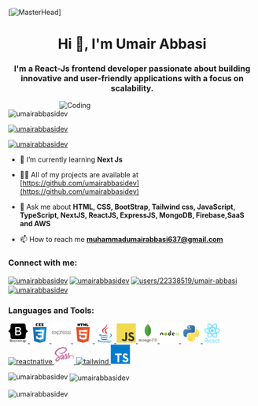 [![MasterHead](https://miro.medium.com/v2/resize:fit:1400/1*Hkc_4gPGQJQ3gajc0Kw9nQ.gif)]
<h1 align="center">Hi 👋, I'm Umair Abbasi</h1>
<h3 align="center">I'm a React-Js frontend developer passionate about building innovative and user-friendly applications with a focus on scalability.</h3>
<img align="right" alt="Coding" width="400" src="https://cdn.dribbble.com/users/1162077/screenshots/3848914/programmer.gif">

<p align="left"> <img src="https://komarev.com/ghpvc/?username=umairabbasidev&label=Profile%20views&color=0e75b6&style=flat" alt="umairabbasidev" /> </p>

<p align="left"> <a href="https://github.com/ryo-ma/github-profile-trophy"><img src="https://github-profile-trophy.vercel.app/?username=umairabbasidev" alt="umairabbasidev" /></a> </p>

<p align="left"> <a href="https://twitter.com/umairabbasidev" target="blank"><img src="https://img.shields.io/twitter/follow/umairabbasidev?logo=twitter&style=for-the-badge" alt="umairabbasidev" /></a> </p>

- 🌱 I’m currently learning **Next Js**

- 👨‍💻 All of my projects are available at [https://github.com/umairabbasidev](https://github.com/umairabbasidev)

- 💬 Ask me about **HTML, CSS, BootStrap, Tailwind css, JavaScript, TypeScript, NextJS, ReactJS, ExpressJS, MongoDB, Firebase,SaaS and AWS**

- 📫 How to reach me **muhammadumairabbasi637@gmail.com**

<h3 align="left">Connect with me:</h3>
<p align="left">
<a href="https://twitter.com/umairabbasidev" target="blank"><img align="center" src="https://raw.githubusercontent.com/rahuldkjain/github-profile-readme-generator/master/src/images/icons/Social/twitter.svg" alt="umairabbasidev" height="30" width="40" /></a>
<a href="https://linkedin.com/in/umairabbasidev" target="blank"><img align="center" src="https://raw.githubusercontent.com/rahuldkjain/github-profile-readme-generator/master/src/images/icons/Social/linked-in-alt.svg" alt="umairabbasidev" height="30" width="40" /></a>
<a href="https://stackoverflow.com/users/users/22338519/umair-abbasi" target="blank"><img align="center" src="https://raw.githubusercontent.com/rahuldkjain/github-profile-readme-generator/master/src/images/icons/Social/stack-overflow.svg" alt="users/22338519/umair-abbasi" height="30" width="40" /></a>
<a href="https://fb.com/umairabbasidev" target="blank"><img align="center" src="https://raw.githubusercontent.com/rahuldkjain/github-profile-readme-generator/master/src/images/icons/Social/facebook.svg" alt="umairabbasidev" height="30" width="40" /></a>
</p>

<h3 align="left">Languages and Tools:</h3>
<p align="left"> <a href="https://getbootstrap.com" target="_blank" rel="noreferrer"> <img src="https://raw.githubusercontent.com/devicons/devicon/master/icons/bootstrap/bootstrap-plain-wordmark.svg" alt="bootstrap" width="40" height="40"/> </a> <a href="https://www.w3schools.com/css/" target="_blank" rel="noreferrer"> <img src="https://raw.githubusercontent.com/devicons/devicon/master/icons/css3/css3-original-wordmark.svg" alt="css3" width="40" height="40"/> </a> <a href="https://expressjs.com" target="_blank" rel="noreferrer"> <img src="https://raw.githubusercontent.com/devicons/devicon/master/icons/express/express-original-wordmark.svg" alt="express" width="40" height="40"/> </a> <a href="https://www.w3.org/html/" target="_blank" rel="noreferrer"> <img src="https://raw.githubusercontent.com/devicons/devicon/master/icons/html5/html5-original-wordmark.svg" alt="html5" width="40" height="40"/> </a> <a href="https://www.java.com" target="_blank" rel="noreferrer"> <img src="https://raw.githubusercontent.com/devicons/devicon/master/icons/java/java-original.svg" alt="java" width="40" height="40"/> </a> <a href="https://developer.mozilla.org/en-US/docs/Web/JavaScript" target="_blank" rel="noreferrer"> <img src="https://raw.githubusercontent.com/devicons/devicon/master/icons/javascript/javascript-original.svg" alt="javascript" width="40" height="40"/> </a> <a href="https://www.mongodb.com/" target="_blank" rel="noreferrer"> <img src="https://raw.githubusercontent.com/devicons/devicon/master/icons/mongodb/mongodb-original-wordmark.svg" alt="mongodb" width="40" height="40"/> </a> <a href="https://nodejs.org" target="_blank" rel="noreferrer"> <img src="https://raw.githubusercontent.com/devicons/devicon/master/icons/nodejs/nodejs-original-wordmark.svg" alt="nodejs" width="40" height="40"/> </a> <a href="https://www.python.org" target="_blank" rel="noreferrer"> <img src="https://raw.githubusercontent.com/devicons/devicon/master/icons/python/python-original.svg" alt="python" width="40" height="40"/> </a> <a href="https://reactjs.org/" target="_blank" rel="noreferrer"> <img src="https://raw.githubusercontent.com/devicons/devicon/master/icons/react/react-original-wordmark.svg" alt="react" width="40" height="40"/> </a> <a href="https://reactnative.dev/" target="_blank" rel="noreferrer"> <img src="https://reactnative.dev/img/header_logo.svg" alt="reactnative" width="40" height="40"/> </a> <a href="https://sass-lang.com" target="_blank" rel="noreferrer"> <img src="https://raw.githubusercontent.com/devicons/devicon/master/icons/sass/sass-original.svg" alt="sass" width="40" height="40"/> </a> <a href="https://tailwindcss.com/" target="_blank" rel="noreferrer"> <img src="https://www.vectorlogo.zone/logos/tailwindcss/tailwindcss-icon.svg" alt="tailwind" width="40" height="40"/> </a> <a href="https://www.typescriptlang.org/" target="_blank" rel="noreferrer"> <img src="https://raw.githubusercontent.com/devicons/devicon/master/icons/typescript/typescript-original.svg" alt="typescript" width="40" height="40"/> </a> </p>

<p><img align="left" src="https://github-readme-stats.vercel.app/api/top-langs?username=umairabbasidev&show_icons=true&locale=en&layout=compact" alt="umairabbasidev" /></p>

<p>&nbsp;<img align="center" src="https://github-readme-stats.vercel.app/api?username=umairabbasidev&show_icons=true&locale=en" alt="umairabbasidev" /></p>

<p><img align="center" src="https://github-readme-streak-stats.herokuapp.com/?user=umairabbasidev&" alt="umairabbasidev" /></p>
